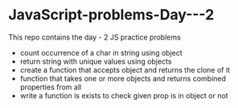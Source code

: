 # JavaScript-problems-Day---2
This repo contains the day - 2 JS practice problems


- count occurrence of a char in string using object 
- return string with unique values using objects 
- create a function that accepts object and returns the clone of it
- function that takes one or more objects and returns combined properties from all
- write a function is exists to check given prop is in object or not
